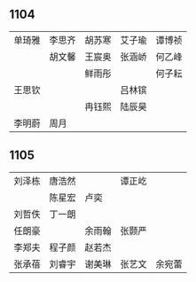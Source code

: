 ## 1104
|     |     |     |     |     |
| --- | --- | --- | --- | --- |
| 单琦雅 | 李思齐 | 胡苏寒 | 艾子瑜 | 谭博祯 |
|  | 胡文馨 | 王宸奥 | 张涵峤 | 何乙峰 |
|  |  | 鲜雨彤 |  | 何子耘 |
| 王思钦 |  |  | 吕林镔 |  |
|  |  | 冉钰熙 | 陆辰昊 |  |
| 李明蔚 | 周月 |  |  |  |

## 1105
|     |     |     |     |     |
| --- | --- | --- | --- | --- |
| 刘泽栋 | 唐浩然 |  | 谭正屹 |  |
|  | 陈星宏 | 卢奕 |  |  |
| 刘哲佚 | 丁一朗 |  |  |  |
| 任朗豪 |  | 余雨翰 | 张颢严 |  |
| 李郑夫 | 程子颜 | 赵若杰 |  |  |
| 张承蓓 | 刘睿宇 | 谢美琳 | 张艺文 | 余宛蕾 |


